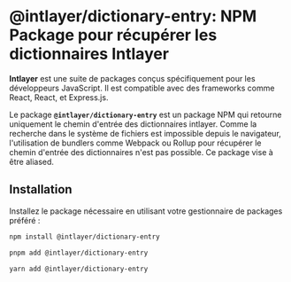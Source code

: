 # @intlayer/dictionary-entry: NPM Package pour récupérer les dictionnaires Intlayer

**Intlayer** est une suite de packages conçus spécifiquement pour les développeurs JavaScript. Il est compatible avec des frameworks comme React, React, et Express.js.

Le package **`@intlayer/dictionary-entry`** est un package NPM qui retourne uniquement le chemin d'entrée des dictionnaires intlayer. Comme la recherche dans le système de fichiers est impossible depuis le navigateur, l'utilisation de bundlers comme Webpack ou Rollup pour récupérer le chemin d'entrée des dictionnaires n'est pas possible. Ce package vise à être aliased.

## Installation

Installez le package nécessaire en utilisant votre gestionnaire de packages préféré :

```bash packageManager="npm"
npm install @intlayer/dictionary-entry
```

```bash packageManager="pnpm"
pnpm add @intlayer/dictionary-entry
```

```bash packageManager="yarn"
yarn add @intlayer/dictionary-entry
```
